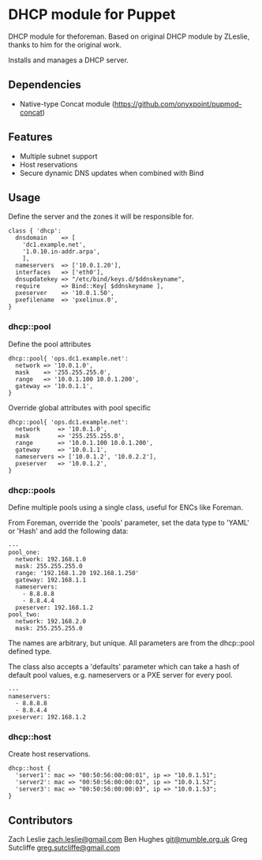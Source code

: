 # DHCP module for Puppet

DHCP module for theforeman. Based on original DHCP module by ZLeslie, thanks
to him for the original work.

Installs and manages a DHCP server.

## Dependencies

* Native-type Concat module (https://github.com/onyxpoint/pupmod-concat)

## Features
* Multiple subnet support
* Host reservations
* Secure dynamic DNS updates when combined with Bind

## Usage
Define the server and the zones it will be responsible for.

    class { 'dhcp':
      dnsdomain    => [
        'dc1.example.net',
        '1.0.10.in-addr.arpa',
        ],
      nameservers  => ['10.0.1.20'],
      interfaces   => ['eth0'],
      dnsupdatekey => "/etc/bind/keys.d/$ddnskeyname",
      require      => Bind::Key[ $ddnskeyname ],
      pxeserver    => '10.0.1.50',
      pxefilename  => 'pxelinux.0',
    }

### dhcp::pool
Define the pool attributes

    dhcp::pool{ 'ops.dc1.example.net':
      network => '10.0.1.0',
      mask    => '255.255.255.0',
      range   => '10.0.1.100 10.0.1.200',
      gateway => '10.0.1.1',
    }

Override global attributes with pool specific

    dhcp::pool{ 'ops.dc1.example.net':
      network     => '10.0.1.0',
      mask        => '255.255.255.0',
      range       => '10.0.1.100 10.0.1.200',
      gateway     => '10.0.1.1',
      nameservers => ['10.0.1.2', '10.0.2.2'],
      pxeserver   => '10.0.1.2',
    }

### dhcp::pools
Define multiple pools using a single class, useful for ENCs like Foreman.

From Foreman, override the 'pools' parameter, set the data type to 'YAML' or
'Hash' and add the following data:

    ---
    pool_one:
      network: 192.168.1.0
      mask: 255.255.255.0
      range: '192.168.1.20 192.168.1.250'
      gateway: 192.168.1.1
      nameservers:
        - 8.8.8.8
        - 8.8.4.4
      pxeserver: 192.168.1.2
    pool_two:
      network: 192.168.2.0
      mask: 255.255.255.0

The names are arbitrary, but unique.  All parameters are from the dhcp::pool
defined type.

The class also accepts a 'defaults' parameter which can take a hash of default
pool values, e.g. nameservers or a PXE server for every pool.

    ---
    nameservers:
      - 8.8.8.8
      - 8.8.4.4
    pxeserver: 192.168.1.2

### dhcp::host
Create host reservations.

    dhcp::host {
      'server1': mac => "00:50:56:00:00:01", ip => "10.0.1.51";
      'server2': mac => "00:50:56:00:00:02", ip => "10.0.1.52";
      'server3': mac => "00:50:56:00:00:03", ip => "10.0.1.53";
    }

## Contributors
Zach Leslie <zach.leslie@gmail.com>
Ben Hughes <git@mumble.org.uk>
Greg Sutcliffe <greg.sutcliffe@gmail.com>

